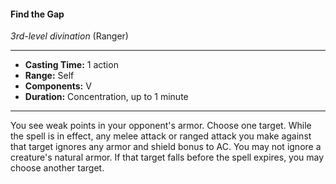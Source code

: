 #### Find the Gap
*3rd-level divination* (Ranger)
___
- **Casting Time:** 1 action
- **Range:** Self
- **Components:** V
- **Duration:** Concentration, up to 1 minute
---
You see weak points in your opponent's armor.
Choose one target. While the spell is in effect, any
melee attack or ranged attack you make against that
target ignores any armor and shield bonus to AC.
You may not ignore a creature's natural armor. If
that target falls before the spell expires, you may
choose another target.
